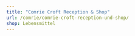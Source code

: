 ```yaml
---
title: "Comrie Croft Reception & Shop"
url: /comrie/comrie-croft-reception-und-shop/
shop: Lebensmittel
---
```

